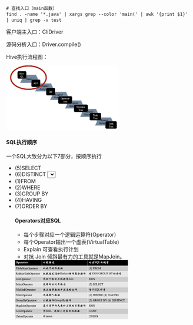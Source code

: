 ```shell
# 查找入口（main函数）
find . -name '*.java' | xargs grep --color 'main(' | awk '{print $1}' | uniq | grep -v test
```

客户端主入口：CliDriver

源码分析入口：Driver.compile()

Hive执行流程图：

<img src="./image-20201115194036944.png" alt="流程图" style="zoom:30%;" />

#### SQL执行顺序

一个SQL大致分为以下7部分，按顺序执行 

- (5)SELECT
- (6)DISTINCT <select list>
- (1)FROM <table source>
- (2)WHERE <condition> 
- (3)GROUP BY <group by list> 
- (4)HAVING <having condition> 
- (7)ORDER BY <order by list>

#### Operators对应SQL

- 每个步骤对应一个逻辑运算符(Operator) 
- 每个Operator输出一个虚表(VirtualTable)
- Explain 可查看执行计划
- 对抗 Join 倾斜最有力的工具就是MapJoin。

<img src="./image-20201115192850248.png" alt="image-20201115192850248" style="zoom:30%;" />



